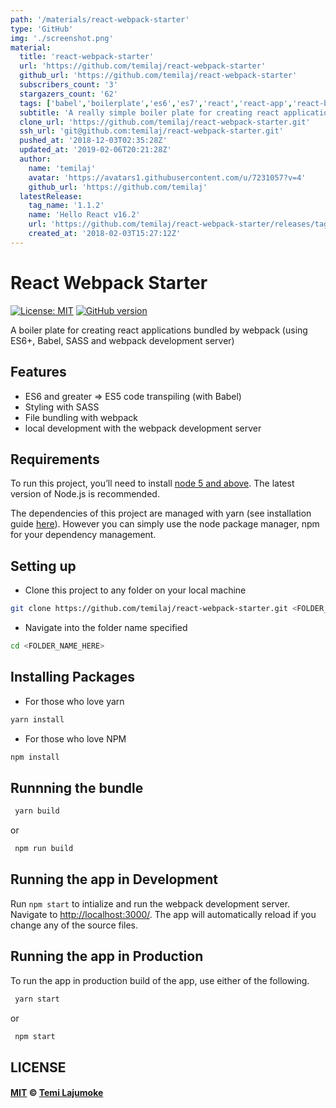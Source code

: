 ```yaml
---
path: '/materials/react-webpack-starter'
type: 'GitHub'
img: './screenshot.png'
material:
  title: 'react-webpack-starter'
  url: 'https://github.com/temilaj/react-webpack-starter'
  github_url: 'https://github.com/temilaj/react-webpack-starter'
  subscribers_count: '3'
  stargazers_count: '62'
  tags: ['babel','boilerplate','es6','es7','react','react-app','react-boilerplate','reactjs','sass','webpack','webpack2','webpack3','yarn']
  subtitle: 'A really simple boiler plate for creating react applications bundled by webpack (using ES6+, Babel, SASS and webpack development server) ⚛️'
  clone_url: 'https://github.com/temilaj/react-webpack-starter.git'
  ssh_url: 'git@github.com:temilaj/react-webpack-starter.git'
  pushed_at: '2018-12-03T02:35:28Z'
  updated_at: '2019-02-06T20:21:28Z'
  author:
    name: 'temilaj'
    avatar: 'https://avatars1.githubusercontent.com/u/7231057?v=4'
    github_url: 'https://github.com/temilaj'
  latestRelease:
    tag_name: '1.1.2'
    name: 'Hello React v16.2'
    url: 'https://github.com/temilaj/react-webpack-starter/releases/tag/1.1.2'
    created_at: '2018-02-03T15:27:12Z'
---
```

# React Webpack Starter
[![License: MIT](https://img.shields.io/badge/License-MIT-brightgreen.svg)](https://opensource.org/licenses/MIT) 
[![GitHub version](https://badge.fury.io/gh/temilaj%2Freact-webpack-starter.svg)](https://badge.fury.io/gh/temilaj%2Freact-webpack-starter)

A boiler plate for creating react applications bundled by webpack (using ES6+, Babel, SASS and webpack development server)

## Features
+ ES6 and greater => ES5 code transpiling (with Babel)
+ Styling with SASS
+ File bundling with webpack
+ local development with the webpack development server

## Requirements
To run this project, you’ll need to install [node 5 and above](https://nodejs.org/en/). The latest version of Node.js is recommended. 

The dependencies of this project are managed with yarn (see installation guide [here](https://yarnpkg.com/en/)). However you can simply use the node package manager, npm for your dependency management.

## Setting up
+ Clone this project to any folder on your local machine
```bash
git clone https://github.com/temilaj/react-webpack-starter.git <FOLDER_NAME_HERE>
```
+ Navigate into the folder name specified
```bash
cd <FOLDER_NAME_HERE>
```

## Installing Packages
+ For those who love yarn
```bash 
yarn install
```

+ For those who love NPM
```bash 
npm install
```

## Runnning the bundle

```bash
 yarn build
```

or 

```bash
 npm run build
```
## Running the app in Development

Run `npm start` to intialize and run the webpack development server. Navigate to [http://localhost:3000/](http://localhost:3000). The app will automatically reload if you change any of the source files.

## Running the app in Production

To run the app in production build of the app, use either of the following.

```bash
 yarn start
```
or
```bash
 npm start
```

## LICENSE

#### [MIT](./LICENSE) © [Temi Lajumoke](http://temilajumoke.com)